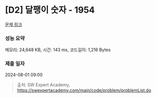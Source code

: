 # [D2] 달팽이 숫자 - 1954 

[문제 링크](https://swexpertacademy.com/main/code/problem/problemDetail.do?contestProbId=AV5PobmqAPoDFAUq) 

### 성능 요약

메모리: 24,648 KB, 시간: 143 ms, 코드길이: 1,216 Bytes

### 제출 일자

2024-08-01 09:00



> 출처: SW Expert Academy, https://swexpertacademy.com/main/code/problem/problemList.do